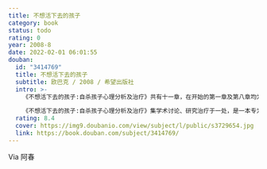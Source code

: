 ```yaml
---
title: 不想活下去的孩子
category: book
status: todo
rating: 0
year: 2008-8
date: 2022-02-01 06:01:55
douban:
  id: "3414769"
  title: 不想活下去的孩子
  subtitle: 欧巴克 / 2008 / 希望出版社
  intro: >-
    《不想活下去的孩子:自杀孩子心理分析及治疗》共有十一章，在开始的第一章及第八章均为儿童及青少年个案的描述与讨论。第二章则比较成人与儿童自杀理论之异同。第三章叙述孩子自杀行为所表达的信息及含意，作者从孩子的谈话与绘画作品中分析其中含意。第四章分析孩子的人格风格，第五章则进一步探索生活环境事件对自杀的影响。第六章详述孩子的死亡的重点是放在家庭内的无解题，这些无法解决或很难解决的困境与自杀行为的互动。第九章根据以上观点的角度扩展孩子自杀理论最后则讨论治疗层面的原则及重点。

    《不想活下去的孩子:自杀孩子心理分析及治疗》集学术讨论、研究治疗于一处，是一本专为心理治疗师、教师及家长分析研究少年心理疾病提的咨询手册。
  rating: 8.4
  cover: https://img9.doubanio.com/view/subject/l/public/s3729654.jpg
  link: https://book.douban.com/subject/3414769/
---
```


Via 阿春
